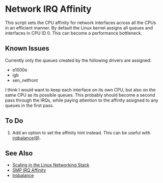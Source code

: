 Network IRQ Affinity
====================

This script sets the CPU affinity for network interfaces across all
the CPUs in an efficient manner. By default the Linux kernel assigns
all queues and interfaces in CPU ID 0. This can become a performance
bottleneck.

Known Issues
------------

Currently only the queues created by the following drivers are
assigned:

* e1000e
* igb
* xen_netfront

I think I would want to keep each interface on its own CPU, but also
on the same CPU as its possible queues. This probably should become
a second pass through the IRQs, while paying attention to the affinity
assigned to any queues in the first pass.

To Do
-----

1.  Add an option to set the affinity hint instead. This can be useful
    with [irqbalance(8)][3].

See Also
--------

* [Scaling in the Linux Networking Stack][1]
* [SMP IRQ Affinity][2]
* [Irqbalance][3]

[1]: https://www.kernel.org/doc/Documentation/networking/scaling.txt
[2]: https://www.kernel.org/doc/Documentation/IRQ-affinity.txt
[3]: https://github.com/Irqbalance/irqbalance
